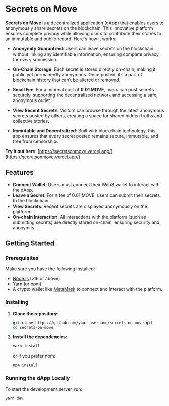 # Secrets on Move

**Secrets on Move** is a decentralized application (dApp) that enables users to anonymously share secrets on the blockchain. This innovative platform ensures complete privacy while allowing users to contribute their stories to an immutable and public record. Here's how it works:

- **Anonymity Guaranteed**: Users can leave secrets on the blockchain without linking any identifiable information, ensuring complete privacy for every submission.
  
- **On-Chain Storage**: Each secret is stored directly on-chain, making it public yet permanently anonymous. Once posted, it’s a part of blockchain history that can’t be altered or removed.

- **Small Fee**: For a minimal cost of **0.01 MOVE**, users can post secrets securely, supporting the decentralized network and accessing a safe, anonymous outlet.

- **View Recent Secrets**: Visitors can browse through the latest anonymous secrets posted by others, creating a space for shared hidden truths and collective stories.

- **Immutable and Decentralized**: Built with blockchain technology, this app ensures that every secret posted remains secure, immutable, and free from censorship.



**Try it out here**: [https://secretsonmove.vercel.app/](https://secretsonmove.vercel.app/)



## Features

- **Connect Wallet**: Users must connect their Web3 wallet to interact with the dApp.
- **Leave a Secret**: For a fee of 0.01 MOVE, users can submit their secrets to the blockchain.
- **View Secrets**: Recent secrets are displayed anonymously on the platform.
- **On-chain Interaction**: All interactions with the platform (such as submitting secrets) are directly stored on-chain, ensuring security and anonymity.

## Getting Started

### Prerequisites

Make sure you have the following installed:

- [Node.js](https://nodejs.org/en/download/) (v16 or above)
- [Yarn](https://classic.yarnpkg.com/en/docs/install) (or npm)
- A crypto wallet like [MetaMask](https://metamask.io/) to connect and interact with the platform.

### Installing

1. **Clone the repository**:
    ```bash
    git clone https://github.com/your-username/secrets-on-move.git
    cd secrets-on-move
    ```

2. **Install the dependencies**:
    ```bash
    yarn install
    ```
    or if you prefer npm:
    ```bash
    npm install
    ```

### Running the dApp Locally

To start the development server, run:

```bash
yarn dev
